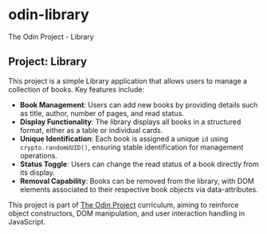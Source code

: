 # odin-library
The Odin Project - Library

## Project: Library

This project is a simple Library application that allows users to manage a collection of books. Key features include:

- **Book Management**: Users can add new books by providing details such as title, author, number of pages, and read status.
- **Display Functionality**: The library displays all books in a structured format, either as a table or individual cards.
- **Unique Identification**: Each book is assigned a unique `id` using `crypto.randomUUID()`, ensuring stable identification for management operations.
- **Status Toggle**: Users can change the read status of a book directly from its display.
- **Removal Capability**: Books can be removed from the library, with DOM elements associated to their respective book objects via data-attributes.

This project is part of [The Odin Project](https://www.theodinproject.com/lessons/node-path-javascript-library) curriculum, aiming to reinforce object constructors, DOM manipulation, and user interaction handling in JavaScript.